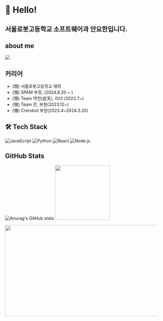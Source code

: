 # 👋 Hello!

## 서울로봇고등학교 소프트웨어과 안요한입니다.

## about me
![](https://visitor-badge.glitch.me/badge?page_id=uncroos)

## 커리어
- (現) 서울로봇고등학교 재학
- (現) SPAM 부장, (2024.8.20 ~ )
- (現) Team 역천(逆天), 리더 (2022.7~)
- (現) Team 린, 부원(2023.12~)
- (傳) Crerobot 부원(2023.4~2024.3.20)


## 🛠️ Tech Stack

![JavaScript](https://img.shields.io/badge/-JavaScript-05122A?style=flat&logo=javascript)
![Python](https://img.shields.io/badge/-Python-05122A?style=flat&logo=python)
![React](https://img.shields.io/badge/-React-05122A?style=flat&logo=react)
![Node.js](https://img.shields.io/badge/-Node.js-05122A?style=flat&logo=node.js)

## GitHub Stats
![Anurag's GitHub stats](https://github-readme-stats.vercel.app/api?username=anuraghazra&show_icons=true)
<img height="180em" src="https://github-readme-stats.vercel.app/api/top-langs/?username=uncroos&layout=compact&bg_color=30,e96443,904e95&title_color=fff&text_color=fff">


<a href="https://github.com/devxb/gitanimals">
        <img
          src="https://render.gitanimals.org/farms/uncroos"
          width="600"
          height="300"
        />
</a>

